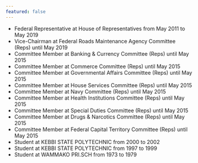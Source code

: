 ```yaml
---
featured: false
---
```

* Federal Representative at House of Representatives from May 2011 to May 2019
* Vice-Chairman at Federal Roads Maintenance Agency Committee (Reps) until May 2019
* Committee Member at Banking & Currency Committee (Reps) until May 2015
* Committee Member at Commerce Committee (Reps) until May 2015
* Committee Member at Governmental Affairs Committee (Reps) until May 2015
* Committee Member at House Services Committee (Reps) until May 2015
* Committee Member at Navy Committee (Reps) until May 2015
* Committee Member at Health Institutions Committee (Reps) until May 2015
* Committee Member at Special Duties Committee (Reps) until May 2015
* Committee Member at Drugs & Narcotics Committee (Reps) until May 2015
* Committee Member at Federal Capital Territory Committee (Reps) until May 2015
* Student at KEBBI STATE POLYTECHNIC from 2000 to 2002
* Student at KEBBI STATE POLYTECHNIC from 1997 to 1999
* Student at WAMMAKO PRI.SCH from 1973 to 1979

